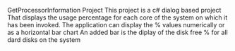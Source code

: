 GetProcessorInformation Project
This project is a c# dialog based project That displays the usage percentage for each core of the system on which it has been invoked.
The application can display the % values numerically or as a horizontal bar chart
An added bar is the diplay of the disk free % for all dard disks on the system
